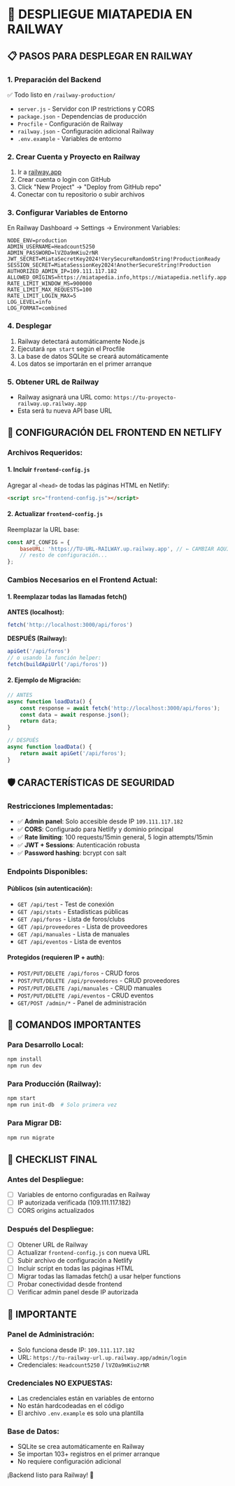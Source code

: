 # 🚀 DESPLIEGUE MIATAPEDIA EN RAILWAY

## 📋 **PASOS PARA DESPLEGAR EN RAILWAY**

### **1. Preparación del Backend**
✅ Todo listo en `/railway-production/`
- `server.js` - Servidor con IP restrictions y CORS
- `package.json` - Dependencias de producción
- `Procfile` - Configuración de Railway
- `railway.json` - Configuración adicional Railway
- `.env.example` - Variables de entorno

### **2. Crear Cuenta y Proyecto en Railway**
1. Ir a [railway.app](https://railway.app)
2. Crear cuenta o login con GitHub
3. Click "New Project" → "Deploy from GitHub repo"
4. Conectar con tu repositorio o subir archivos

### **3. Configurar Variables de Entorno**
En Railway Dashboard → Settings → Environment Variables:

```env
NODE_ENV=production
ADMIN_USERNAME=Headcount5250
ADMIN_PASSWORD=lVZOa9mKiu2rNR
JWT_SECRET=MiataSecretKey2024!VerySecureRandomString!ProductionReady
SESSION_SECRET=MiataSessionKey2024!AnotherSecureString!Production
AUTHORIZED_ADMIN_IP=109.111.117.182
ALLOWED_ORIGINS=https://miatapedia.info,https://miatapedia.netlify.app
RATE_LIMIT_WINDOW_MS=900000
RATE_LIMIT_MAX_REQUESTS=100
RATE_LIMIT_LOGIN_MAX=5
LOG_LEVEL=info
LOG_FORMAT=combined
```

### **4. Desplegar**
1. Railway detectará automáticamente Node.js
2. Ejecutará `npm start` según el Procfile
3. La base de datos SQLite se creará automáticamente
4. Los datos se importarán en el primer arranque

### **5. Obtener URL de Railway**
- Railway asignará una URL como: `https://tu-proyecto-railway.up.railway.app`
- Esta será tu nueva API base URL

## 🔧 **CONFIGURACIÓN DEL FRONTEND EN NETLIFY**

### **Archivos Requeridos:**

#### **1. Incluir `frontend-config.js`**
Agregar al `<head>` de todas las páginas HTML en Netlify:
```html
<script src="frontend-config.js"></script>
```

#### **2. Actualizar `frontend-config.js`**
Reemplazar la URL base:
```javascript
const API_CONFIG = {
    baseURL: 'https://TU-URL-RAILWAY.up.railway.app', // ← CAMBIAR AQUÍ
    // resto de configuración...
};
```

### **Cambios Necesarios en el Frontend Actual:**

#### **1. Reemplazar todas las llamadas fetch()**
**ANTES (localhost):**
```javascript
fetch('http://localhost:3000/api/foros')
```

**DESPUÉS (Railway):**
```javascript
apiGet('/api/foros')
// o usando la función helper:
fetch(buildApiUrl('/api/foros'))
```

#### **2. Ejemplo de Migración:**
```javascript
// ANTES
async function loadData() {
    const response = await fetch('http://localhost:3000/api/foros');
    const data = await response.json();
    return data;
}

// DESPUÉS
async function loadData() {
    return await apiGet('/api/foros');
}
```

## 🛡️ **CARACTERÍSTICAS DE SEGURIDAD**

### **Restricciones Implementadas:**
- ✅ **Admin panel**: Solo accesible desde IP `109.111.117.182`
- ✅ **CORS**: Configurado para Netlify y dominio principal
- ✅ **Rate limiting**: 100 requests/15min general, 5 login attempts/15min
- ✅ **JWT + Sessions**: Autenticación robusta
- ✅ **Password hashing**: bcrypt con salt

### **Endpoints Disponibles:**

#### **Públicos (sin autenticación):**
- `GET /api/test` - Test de conexión
- `GET /api/stats` - Estadísticas públicas
- `GET /api/foros` - Lista de foros/clubs
- `GET /api/proveedores` - Lista de proveedores
- `GET /api/manuales` - Lista de manuales
- `GET /api/eventos` - Lista de eventos

#### **Protegidos (requieren IP + auth):**
- `POST/PUT/DELETE /api/foros` - CRUD foros
- `POST/PUT/DELETE /api/proveedores` - CRUD proveedores
- `POST/PUT/DELETE /api/manuales` - CRUD manuales
- `POST/PUT/DELETE /api/eventos` - CRUD eventos
- `GET/POST /admin/*` - Panel de administración

## 📝 **COMANDOS IMPORTANTES**

### **Para Desarrollo Local:**
```bash
npm install
npm run dev
```

### **Para Producción (Railway):**
```bash
npm start
npm run init-db  # Solo primera vez
```

### **Para Migrar DB:**
```bash
npm run migrate
```

## 🎯 **CHECKLIST FINAL**

### **Antes del Despliegue:**
- [ ] Variables de entorno configuradas en Railway
- [ ] IP autorizada verificada (109.111.117.182)
- [ ] CORS origins actualizados

### **Después del Despliegue:**
- [ ] Obtener URL de Railway
- [ ] Actualizar `frontend-config.js` con nueva URL
- [ ] Subir archivo de configuración a Netlify
- [ ] Incluir script en todas las páginas HTML
- [ ] Migrar todas las llamadas fetch() a usar helper functions
- [ ] Probar conectividad desde frontend
- [ ] Verificar admin panel desde IP autorizada

## 🚨 **IMPORTANTE**

### **Panel de Administración:**
- Solo funciona desde IP: `109.111.117.182`
- URL: `https://tu-railway-url.up.railway.app/admin/login`
- Credenciales: `Headcount5250` / `lVZOa9mKiu2rNR`

### **Credenciales NO EXPUESTAS:**
- Las credenciales están en variables de entorno
- No están hardcodeadas en el código
- El archivo `.env.example` es solo una plantilla

### **Base de Datos:**
- SQLite se crea automáticamente en Railway
- Se importan 103+ registros en el primer arranque
- No requiere configuración adicional

¡Backend listo para Railway! 🎉